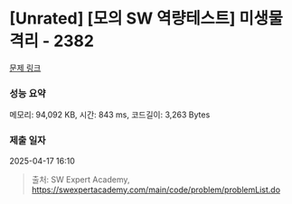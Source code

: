 # [Unrated] [모의 SW 역량테스트] 미생물 격리 - 2382 

[문제 링크](https://swexpertacademy.com/main/code/problem/problemDetail.do?contestProbId=AV597vbqAH0DFAVl) 

### 성능 요약

메모리: 94,092 KB, 시간: 843 ms, 코드길이: 3,263 Bytes

### 제출 일자

2025-04-17 16:10



> 출처: SW Expert Academy, https://swexpertacademy.com/main/code/problem/problemList.do